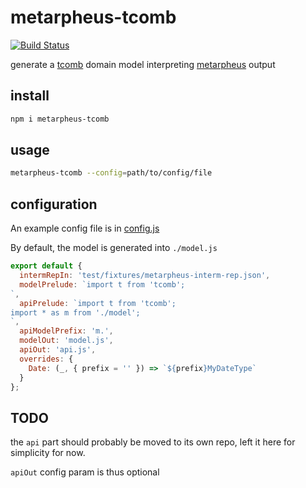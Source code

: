 # metarpheus-tcomb

[![Build Status](https://travis-ci.org/buildo/metarpheus-tcomb.svg?branch=master)](https://travis-ci.org/buildo/metarpheus)

generate a [tcomb](https://github.com/gcanti/tcomb) domain model interpreting [metarpheus](https://github.com/buildo/metarpheus) output

## install

```sh
npm i metarpheus-tcomb
```

## usage

```sh
metarpheus-tcomb --config=path/to/config/file
```

## configuration

An example config file is in [config.js](https://github.com/buildo/metarpheus-tcomb/blob/master/test/fixtures/config.js)

By default, the model is generated into `./model.js`

```js
export default {
  intermRepIn: 'test/fixtures/metarpheus-interm-rep.json',
  modelPrelude: `import t from 'tcomb';
`,
  apiPrelude: `import t from 'tcomb';
import * as m from './model';
`,
  apiModelPrefix: 'm.',
  modelOut: 'model.js',
  apiOut: 'api.js',
  overrides: {
    Date: (_, { prefix = '' }) => `${prefix}MyDateType`
  }
};
```

## TODO

the `api` part should probably be moved to its own repo, left it here for simplicity for now.

`apiOut` config param is thus optional

